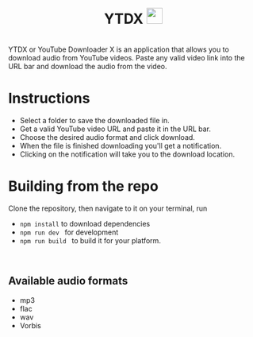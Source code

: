 
<h1 align="center">
	<br>
	 YTDX <img width = "32px" src = "https://raw.githubusercontent.com/Aveek-Saha/ytdx/master/ytdx.png">

</h1>
<br>
YTDX or YouTube Downloader X is an application that allows you to download audio from YouTube videos.
Paste any valid video link into the URL bar and download the audio from the video.


# Instructions
- Select a folder to save the downloaded file in. 
- Get a valid YouTube video URL and paste it in the URL bar.
- Choose the desired audio format and click download.
- When the file is finished downloading you'll get a notification.
- Clicking on the notification will take you to the download location.

# Building from the repo
Clone the repository, then navigate to it on your terminal, run
- ```npm install``` to download dependencies
- ```npm run dev ``` for development
- ```npm run build ``` to build it for your platform.
<br>

## Available audio formats
* mp3
* flac
* wav
* Vorbis
